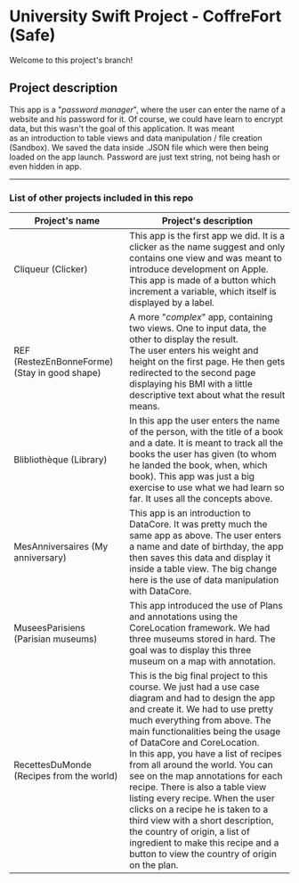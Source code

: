 # University Swift Project - CoffreFort (Safe)

Welcome to this project's branch! 


## Project description

This app is a "*password manager*", where the user can enter the name of a website and his password for it. Of course, we could have learn to encrypt data, but this wasn't the goal of this application. It was meant <br>	as an introduction to table views and data manipulation / file creation (Sandbox). We saved the data inside .JSON file which were then being loaded on the app launch. Password are just text string, not being hash or even hidden in app.

---

### List of other projects included in this repo
| Project's name                                	| Project's description                                                                                                                                                                                                                                                                                                                                                                                                                                                                                                                                                                                                                    	|
|-----------------------------------------------	|------------------------------------------------------------------------------------------------------------------------------------------------------------------------------------------------------------------------------------------------------------------------------------------------------------------------------------------------------------------------------------------------------------------------------------------------------------------------------------------------------------------------------------------------------------------------------------------------------------------------------------------	|
| Cliqueur (Clicker)                            	| This app is the first app we did. It is a clicker as the name suggest and only contains one view and was meant to introduce development on Apple. This app is made of a button which increment a variable, which itself is displayed by a label.                                                                                                                                                                                                                                                                                                                                                                                         	|
| REF (RestezEnBonneForme) (Stay in good shape) 	| A more "*complex*" app, containing two views. One to input data, the other to display the result. <br>The user enters his weight and height on the first page. He then gets redirected to the second page displaying his BMI with a little descriptive text about what the result means.                                                                                                                                                                                                                                                                                                                                                 	|
| Blibliothèque (Library)                       	| In this app the user enters the name of the person, with the title of a book and a date. It is meant to track all the books the user has given (to whom he landed the book, when, which book). This app was just a big exercise to use what we had learn so far. It uses all the concepts above.                                                                                                                                                                                                                                                                                                                                         	|
| MesAnniversaires (My anniversary)             	| This app is an introduction to DataCore. It was pretty much the same app as above. The user enters a name and date of birthday, the app then saves this data and display it inside a table view. The big change here is the use of data manipulation with DataCore.                                                                                                                                                                                                                                                                                                                                                                      	|
| MuseesParisiens (Parisian museums)            	| This app introduced the use of Plans and annotations using the CoreLocation framework. We had three museums stored in hard. The goal was to display this three museum on a map with annotation.                                                                                                                                                                                                                                                                                                                                                                                                                                          	|
| RecettesDuMonde (Recipes from the world)      	| This is the big final project to this course. We just had a use case diagram and had to design the app and create it. We had to use pretty much everything from above. The main functionalities being the usage of DataCore and CoreLocation. <br>In this app, you have a list of recipes from all around the world. You can see on the map annotations for each recipe. There is also a table view listing every recipe. When the user clicks on a recipe he is taken to a third view with a short description, the country of origin, a list of ingredient to make this recipe and a button to view the country of origin on the plan. 	|